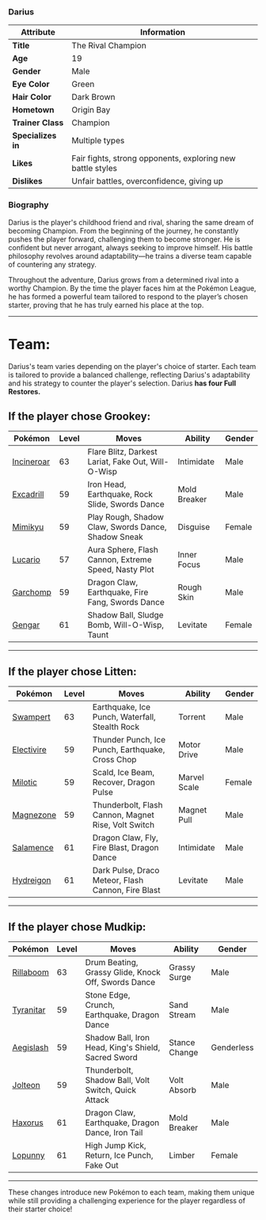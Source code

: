 ### Darius 

| Attribute     | Information |
|--------------|------------|
| **Title**    | The Rival Champion |
| **Age**      | 19 |
| **Gender**   | Male |
| **Eye Color**| Green |
| **Hair Color** | Dark Brown |
| **Hometown** | Origin Bay |
| **Trainer Class** | Champion |
| **Specializes in** | Multiple types |
| **Likes** | Fair fights, strong opponents, exploring new battle styles |
| **Dislikes** | Unfair battles, overconfidence, giving up |

### Biography  

Darius is the player's childhood friend and rival, sharing the same dream of becoming Champion. From the beginning of the journey, he constantly pushes the player forward, challenging them to become stronger. He is confident but never arrogant, always seeking to improve himself. His battle philosophy revolves around adaptability—he trains a diverse team capable of countering any strategy.

Throughout the adventure, Darius grows from a determined rival into a worthy Champion. By the time the player faces him at the Pokémon League, he has formed a powerful team tailored to respond to the player’s chosen starter, proving that he has truly earned his place at the top.

---

# Team:

Darius's team varies depending on the player's choice of starter. Each team is tailored to provide a balanced challenge, reflecting Darius's adaptability and his strategy to counter the player's selection. Darius **has four Full Restores.**

## If the player chose Grookey:

| Pokémon | Level | Moves | Ability | Gender |
|---------|-------|-------|---------|--------|
| [Incineroar](https://bulbapedia.bulbagarden.net/wiki/Incineroar_(Pokémon)) | 63 | Flare Blitz, Darkest Lariat, Fake Out, Will-O-Wisp | Intimidate | Male |
| [Excadrill](https://bulbapedia.bulbagarden.net/wiki/Excadrill_(Pokémon)) | 59 | Iron Head, Earthquake, Rock Slide, Swords Dance | Mold Breaker | Male |
| [Mimikyu](https://bulbapedia.bulbagarden.net/wiki/Mimikyu_(Pokémon)) | 59 | Play Rough, Shadow Claw, Swords Dance, Shadow Sneak | Disguise | Female |
| [Lucario](https://bulbapedia.bulbagarden.net/wiki/Lucario_(Pokémon)) | 57 | Aura Sphere, Flash Cannon, Extreme Speed, Nasty Plot | Inner Focus | Male |
| [Garchomp](https://bulbapedia.bulbagarden.net/wiki/Garchomp_(Pokémon)) | 59 | Dragon Claw, Earthquake, Fire Fang, Swords Dance | Rough Skin | Male |
| [Gengar](https://bulbapedia.bulbagarden.net/wiki/Gengar_(Pokémon)) | 61 | Shadow Ball, Sludge Bomb, Will-O-Wisp, Taunt | Levitate | Female |

---

## If the player chose Litten:

| Pokémon | Level | Moves | Ability | Gender |
|---------|-------|-------|---------|--------|
| [Swampert](https://bulbapedia.bulbagarden.net/wiki/Swampert_(Pokémon)) | 63 | Earthquake, Ice Punch, Waterfall, Stealth Rock | Torrent | Male |
| [Electivire](https://bulbapedia.bulbagarden.net/wiki/Electivire_(Pokémon)) | 59 | Thunder Punch, Ice Punch, Earthquake, Cross Chop | Motor Drive | Male |
| [Milotic](https://bulbapedia.bulbagarden.net/wiki/Milotic_(Pokémon)) | 59 | Scald, Ice Beam, Recover, Dragon Pulse | Marvel Scale | Female |
| [Magnezone](https://bulbapedia.bulbagarden.net/wiki/Magnezone_(Pokémon)) | 59 | Thunderbolt, Flash Cannon, Magnet Rise, Volt Switch | Magnet Pull | Male |
| [Salamence](https://bulbapedia.bulbagarden.net/wiki/Salamence_(Pokémon)) | 61 | Dragon Claw, Fly, Fire Blast, Dragon Dance | Intimidate | Male |
| [Hydreigon](https://bulbapedia.bulbagarden.net/wiki/Hydreigon_(Pokémon)) | 61 | Dark Pulse, Draco Meteor, Flash Cannon, Fire Blast | Levitate | Male |

---

## If the player chose Mudkip:

| Pokémon | Level | Moves | Ability | Gender |
|---------|-------|-------|---------|--------|
| [Rillaboom](https://bulbapedia.bulbagarden.net/wiki/Rillaboom_(Pokémon)) | 63 | Drum Beating, Grassy Glide, Knock Off, Swords Dance | Grassy Surge | Male |
| [Tyranitar](https://bulbapedia.bulbagarden.net/wiki/Tyranitar_(Pokémon)) | 59 | Stone Edge, Crunch, Earthquake, Dragon Dance | Sand Stream | Male |
| [Aegislash](https://bulbapedia.bulbagarden.net/wiki/Aegislash_(Pokémon)) | 59 | Shadow Ball, Iron Head, King's Shield, Sacred Sword | Stance Change | Genderless |
| [Jolteon](https://bulbapedia.bulbagarden.net/wiki/Jolteon_(Pokémon)) | 59 | Thunderbolt, Shadow Ball, Volt Switch, Quick Attack | Volt Absorb | Male |
| [Haxorus](https://bulbapedia.bulbagarden.net/wiki/Haxorus_(Pokémon)) | 61 | Dragon Claw, Earthquake, Dragon Dance, Iron Tail | Mold Breaker | Male |
| [Lopunny](https://bulbapedia.bulbagarden.net/wiki/Lopunny_(Pokémon)) | 61 | High Jump Kick, Return, Ice Punch, Fake Out | Limber | Female |


---

These changes introduce new Pokémon to each team, making them unique while still providing a challenging experience for the player regardless of their starter choice!
